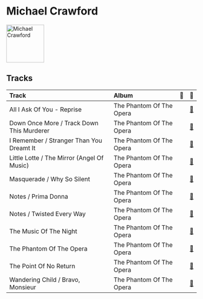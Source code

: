 
# Michael Crawford


<img src="https://i.scdn.co/image/a9895067694a6b11db54520194cd62255fced01c" alt="Michael Crawford" width="100" />

## Tracks

| Track                                      | Album                    | 💚   | 🔗                                                          |
|:-------------------------------------------|:-------------------------|:----|:-----------------------------------------------------------|
| All I Ask Of You - Reprise                 | The Phantom Of The Opera |     | [🔗](https://open.spotify.com/track/0F8VLTQGhNjBi1ltbVerdE) |
| Down Once More / Track Down This Murderer  | The Phantom Of The Opera |     | [🔗](https://open.spotify.com/track/08w39owyASWYcB9lO30DRC) |
| I Remember / Stranger Than You Dreamt It   | The Phantom Of The Opera |     | [🔗](https://open.spotify.com/track/0FwP3tsHCfmMJDe0vEkRUG) |
| Little Lotte / The Mirror (Angel Of Music) | The Phantom Of The Opera |     | [🔗](https://open.spotify.com/track/6DUe3XqMPk2OMsT3QQfcVE) |
| Masquerade / Why So Silent                 | The Phantom Of The Opera |     | [🔗](https://open.spotify.com/track/1z2oyr9Uu9GCz31kycvPuX) |
| Notes / Prima Donna                        | The Phantom Of The Opera |     | [🔗](https://open.spotify.com/track/7uFofIX6vcvU7vl4jlttEr) |
| Notes / Twisted Every Way                  | The Phantom Of The Opera |     | [🔗](https://open.spotify.com/track/7n36JwlTBuGU7TfrRwjjSr) |
| The Music Of The Night                     | The Phantom Of The Opera |     | [🔗](https://open.spotify.com/track/2jF3AQzvTj9L1Ax9Di5BYu) |
| The Phantom Of The Opera                   | The Phantom Of The Opera |     | [🔗](https://open.spotify.com/track/5qlABWwod6dgDCmRAAF5J5) |
| The Point Of No Return                     | The Phantom Of The Opera |     | [🔗](https://open.spotify.com/track/18y1ZP9WCMunAe6QgByGif) |
| Wandering Child / Bravo, Monsieur          | The Phantom Of The Opera |     | [🔗](https://open.spotify.com/track/6hrnZnUl70iElye8lbjoI5) |